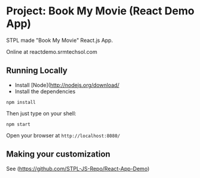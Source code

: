 Project: Book My Movie (React Demo App)
===========

STPL made "Book My Movie" React.js App.

Online at reactdemo.srmtechsol.com


## Running Locally

- Install [Node](http://nodejs.org/download/
- Install the dependencies

```
npm install
```

Then just type on your shell:

```
npm start
```

Open your browser at `http://localhost:8080/`

## Making your customization

See (https://github.com/STPL-JS-Repo/React-App-Demo)


